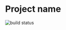 # Project name

![build status](https://github.com/Pravozashitnik/LR1/blob/main/.github/workflows/run-tests.yml/bagges.svg)
